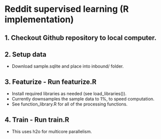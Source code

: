 # Reddit supervised learning (R implementation)

## 1. Checkout Github repository to local computer.

## 2. Setup data

* Download sample.sqlite and place into inbound/ folder.

## 3. Featurize - Run featurize.R

* Install required libraries as needed (see load_libraries()).
* Currently downsamples the sample data to 1%, to speed computation.
* See function_library.R for all of the processing functions.

## 4. Train - Run train.R

* This uses h2o for multicore parallelism.
